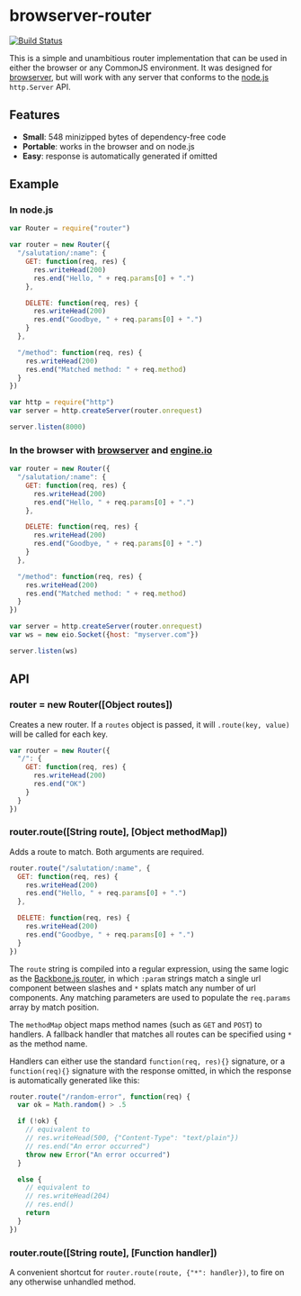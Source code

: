 browserver-router
=================

[![Build Status](https://secure.travis-ci.org/jed/browserver-router.png?branch=master)](http://travis-ci.org/jed/browserver-router)

This is a simple and unambitious router implementation that can be used in either the browser or any CommonJS environment. It was designed for [browserver](http://browserver.org), but will work with any server that conforms to the [node.js](http://nodejs.org) `http.Server` API.

Features
--------

- **Small**: 548 minizipped bytes of dependency-free code
- **Portable**: works in the browser and on node.js
- **Easy**: response is automatically generated if omitted

Example
-------

### In node.js

```javascript
var Router = require("router")

var router = new Router({
  "/salutation/:name": {
    GET: function(req, res) {
      res.writeHead(200)
      res.end("Hello, " + req.params[0] + ".")
    },

    DELETE: function(req, res) {
      res.writeHead(200)
      res.end("Goodbye, " + req.params[0] + ".")
    }
  },

  "/method": function(req, res) {
    res.writeHead(200)
    res.end("Matched method: " + req.method)
  }
})

var http = require("http")
var server = http.createServer(router.onrequest)

server.listen(8000)
```

### In the browser with [browserver](http://browserver.org) and [engine.io](https://github.com/LearnBoost/engine.io)

```javascript
var router = new Router({
  "/salutation/:name": {
    GET: function(req, res) {
      res.writeHead(200)
      res.end("Hello, " + req.params[0] + ".")
    },

    DELETE: function(req, res) {
      res.writeHead(200)
      res.end("Goodbye, " + req.params[0] + ".")
    }
  },

  "/method": function(req, res) {
    res.writeHead(200)
    res.end("Matched method: " + req.method)
  }
})

var server = http.createServer(router.onrequest)
var ws = new eio.Socket({host: "myserver.com"})

server.listen(ws)
```

API
---

### router = new Router([Object routes])

Creates a new router. If a `routes` object is passed, it will `.route(key, value)` will be called for each key.

```javascript
var router = new Router({
  "/": {
    GET: function(req, res) {
      res.writeHead(200)
      res.end("OK")
    }
  }
})
```

### router.route([String route], [Object methodMap])

Adds a route to match. Both arguments are required.

```javascript
router.route("/salutation/:name", {
  GET: function(req, res) {
    res.writeHead(200)
    res.end("Hello, " + req.params[0] + ".")
  },

  DELETE: function(req, res) {
    res.writeHead(200)
    res.end("Goodbye, " + req.params[0] + ".")
  }
})
```

The `route` string is compiled into a regular expression, using the same logic as the [Backbone.js router](http://backbonejs.org/#Router-route), in which `:param` strings match a single url component between slashes and `*` splats match any number of url components. Any matching parameters are used to populate the `req.params` array by match position.

The `methodMap` object maps method names (such as `GET` and `POST`) to handlers.
A fallback handler that matches all routes can be specified using `*` as the method name.

Handlers can either use the standard `function(req, res){}` signature, or a `function(req){}` signature with the response omitted, in which the response is automatically generated like this:

```javascript
router.route("/random-error", function(req) {
  var ok = Math.random() > .5

  if (!ok) {
    // equivalent to
    // res.writeHead(500, {"Content-Type": "text/plain"})
    // res.end("An error occurred")
    throw new Error("An error occurred")
  }

  else {
    // equivalent to
    // res.writeHead(204)
    // res.end()
    return
  }
})
```

### router.route([String route], [Function handler])

A convenient shortcut for `router.route(route, {"*": handler})`, to fire on any otherwise unhandled method.
